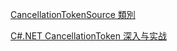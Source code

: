 [CancellationTokenSource 類別](https://learn.microsoft.com/zh-tw/dotnet/api/system.threading.cancellationtokensource)

[C#.NET CancellationToken 深入与实战](https://zhuanlan.zhihu.com/p/1938871920603931807)
